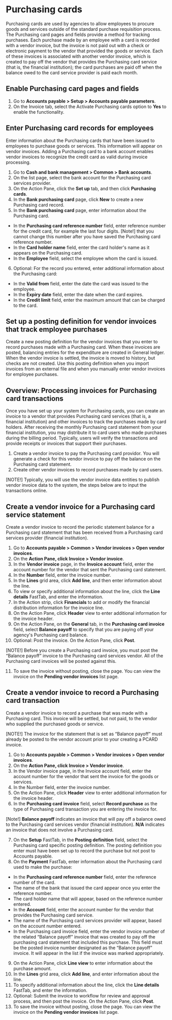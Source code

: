 # Purchasing cards

Purchasing cards are used by agencies to allow employees to procure goods and services outside of the standard purchase requisition process. The Purchasing card pages and fields provide a method for tracking purchases. Each purchase made by an employee with a card is recorded with a vendor invoice, but the invoice is not paid out with a check or electronic payment to the vendor that provided the goods or service. Each of these invoices is associated with another vendor invoice, which is created to pay off the vendor that provides the Purchasing card service (that is, the financial institution); the card purchases are paid off when the balance owed to the card service provider is paid each month.

## Enable Purchasing card pages and fields
1. Go to **Accounts payable > Setup > Accounts payable parameters**.
2. On the Invoice tab, select the Activate Purchasing cards option to **Yes** to enable the functionality.

## Enter Purchasing card records for employees
Enter information about the Purchasing cards that have been issued to employees to purchase goods or services. This information will appear on vendor invoices. Adding a Purchasing card to a bank account enables vendor invoices to recognize the credit card as valid during invoice processing.

1. Go to **Cash and bank management > Common > Bank accounts**.
2. On the list page, select the bank account for the Purchasing card services provider.
3. On the Action Pane, click the **Set up** tab, and then click **Purchasing cards**.
4. In the **Bank purchasing card** page, click **New** to create a new Purchasing card record.
5. In the **Bank purchasing card** page, enter information about the Purchasing card. 
- In the **Purchasing card reference number** field, enter reference number for the credit card, for example the last four digits.
  [Note!] that you cannot change this number after you have saved the Purchasing card reference number.
- In the **Card holder name** field, enter the card holder's name as it appears on the Purchasing card.
- In the **Employee** field, select the employee whom the card is issued.
6. Optional: For the record you entered, enter additional information about the Purchasing card: 
- In the **Valid from** field, enter the date the card was issued to the employee.
- In the **Expiry date** field, enter the date when the card expires.
- In the **Credit limit** field, enter the maximum amount that can be charged to the card.


## Set up a posting definition for vendor invoices that track employee purchases

Create a new posting definition for the vendor invoices that you enter to record purchases made with a Purchasing card. When these invoices are posted, balancing entries for the expenditure are created in General ledger. When the vendor invoice is settled, the invoice is moved to history, but checks are not created. Use this posting definition when you import invoices from an external file and when you manually enter vendor invoices for employee purchases.

## Overview: Processing invoices for Purchasing card transactions

Once you have set up your system for Purchasing cards, you can create an invoice to a vendor that provides Purchasing card services (that is, a financial institution) and other invoices to track the purchases made by card holders.
After receiving the monthly Purchasing card statement from your financial institution, you may distribute it to card users who made purchases during the billing period. Typically, users will verify the transactions and provide receipts or invoices that support their purchases.
1. Create a vendor invoice to pay the Purchasing card providor. You will generate a check for this vendor invoice to pay off the balance on the Purchasing card statement. 
2.  Create other vendor invoices to record purchases made by card users.  

[NOTE!] Typically, you will use the vendor invoice data entities to publish vendor invoice data to the system, the steps below are to input the transactions online.

## Create a vendor invoice for a Purchasing card service statement

Create a vendor invoice to record the periodic statement balance for a Purchasing card statement that has been received from a Purchasing card services provider (financial institution).
1. Go to **Accounts payable > Common > Vendor invoices > Open vendor invoices**.
2. On the **Action Pane, click Invoice > Vendor invoice**.
3. In the **Vendor invoice** page, in the **Invoice account** field, enter the account number for the vendor that sent the Purchasing card statement.
4. In the **Number** field, enter the invoice number.
5. In the **Lines** grid area, click **Add line**, and then enter information about the line. 
6. To view or specify additional information about the line, click the **Line details** FastTab, and enter the information.
7. In the Action strip, click **Financials** to add or modify the financial distribution information for the invoice line.
8. On the Action Pane, click **Header** view to enter additional information for the invoice header.
9. On the Action Pane, on the **General** tab, in the **Purchasing card invoice** field, select **Balance payoff** to specify that you are paying off your agency's Purchasing card balance.
10. Optional: Post the invoice. On the Action Pane, click **Post**.

[NOTE!] Before you create a Purchasing card invoice, you must post the “Balance payoff” invoice to the Purchasing card services vendor. All of the Purchasing card invoices will be posted against this.

11. To save the invoice without posting, close the page. You can view the invoice on the **Pending vendor invoices** list page.

## Create a vendor invoice to record a Purchasing card transaction

Create a vendor invoice to record a purchase that was made with a Purchasing card. This invoice will be settled, but not paid, to the vendor who supplied the purchased goods or service.

[NOTE!] The invoice for the statement that is set as “Balance payoff” must already be posted to the vendor account prior to your creating a PCARD invoice.

1. Go to **Accounts payable > Common > Vendor invoices > Open vendor invoices**.
2. On the **Action Pane, click Invoice > Vendor invoice**.
3. In the Vendor invoice page, in the Invoice account field, enter the account number for the vendor that sent the invoice for the goods or services.
4. In the Number field, enter the invoice number.
5. On the Action Pane, click **Header** view to enter additional information for the invoice header.
6. In the **Purchasing card invoice** field, select **Record purchase** as the type of Purchasing card transaction you are entering the invoice for. 

[Note!] **Balance payoff** indicates an invoice that will pay off a balance owed to the Purchasing card services vendor (financial institution). **N/A** indicates an invoice that does not involve a Purchasing card.

7. On the **Setup** FastTab, in the **Posting definition** field, select the Purchasing card specific posting definition. The posting definition you enter must have been set up to record the purchase but not post to Accounts payable. 
8. On the **Payment** FastTab, enter information about the Purchasing card used to make the purchase: 
- In the **Purchasing card reference number** field, enter the reference number of the card.
- The name of the bank that issued the card appear once you enter the reference number.
- The card holder name that will appear, based on the reference number entered.
- In the **Account** field, enter the account number for the vendor that provides the Purchasing card service.
- The name of the Purchasing card services provider will appear, based on the account number entered.
- In the Purchasing card invoice field, enter the vendor invoice number of the related “Balance payoff” invoice that was created to pay off the purchasing card statement that included this purchase. This field must be the posted invoice number designated as the “Balance payoff” invoice. It will appear in the list if the invoice was marked appropriately.
9. On the Action Pane, click **Line view** to enter information about the purchase amount.
10. In the **Lines** grid area, click **Add line**, and enter information about the line. 
11. To specify additional information about the line, click the **Line details** FastTab, and enter the information. 
12. Optional: Submit the invoice to workflow for review and approval process, and then post the invoice. On the Action Pane, click **Post**.
13. To save the invoice without posting, close the page. You can view the invoice on the **Pending vendor invoices** list page.




